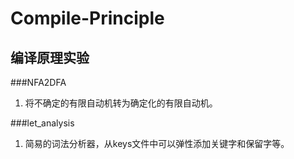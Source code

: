 # Compile-Principle
## 编译原理实验

###NFA2DFA
1. 将不确定的有限自动机转为确定化的有限自动机。

###let_analysis
1. 简易的词法分析器，从keys文件中可以弹性添加关键字和保留字等。

